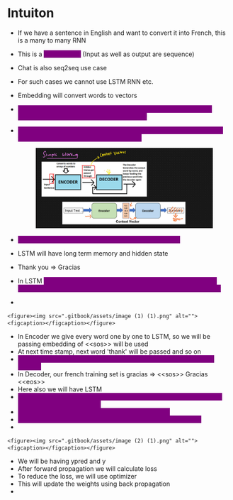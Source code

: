 # Intuiton

* If we have a sentence in English and want to convert it into French, this is a many to many RNN
* This is a <mark style="color:purple;background-color:purple;">**seq2seq NN**</mark> (Input as well as output are sequence)
* Chat is also seq2seq use case
* For such cases we cannot use LSTM RNN etc.
* Embedding will convert words to vectors
* <mark style="color:purple;background-color:purple;">**Encoder will take this vector and generate hidden state / context vector which will be passed to the decoder**</mark>
*   <mark style="color:purple;background-color:purple;">**The decoder generates the output word-by-word and keeps feeding the previous word into the decoder again**</mark>

    <figure><img src=".gitbook/assets/image (2).png" alt=""><figcaption></figcaption></figure>
* <mark style="color:purple;background-color:purple;">**We can select LSTM/GRU inside the encoder/decoder**</mark>
* LSTM will have long term memory and hidden state
* Thank you ⇒ Gracias
* In LSTM <mark style="color:purple;background-color:purple;">**we will pass entire sentence along with <\<sos>> (start of statement) and <\<eos>> (end of sentence) in encoder and decoder**</mark>
*

    <figure><img src=".gitbook/assets/image (1) (1).png" alt=""><figcaption></figcaption></figure>
* In Encoder we give every word one by one to LSTM, so we will be passing embedding of <\<sos>> will be used
* At next time stamp, next word 'thank' will be passed and so on
* <mark style="color:purple;background-color:purple;">**Long term and short term memory combined is known as context vectors**</mark>
* In Decoder, our french training set is gracias ⇒ <\<sos>> Gracias <\<eos>>
* Here also we will have LSTM
* <mark style="color:purple;background-color:purple;">**1st we will pass <\<sos>> to decoder, then we pass it to a FCNN with softmax activation function**</mark>
* <mark style="color:purple;background-color:purple;">**The output of NN (Gracias) will be passed to LSTM**</mark>
* <mark style="color:purple;background-color:purple;">**Then again output of LSTM will be passed to FCNN and so on**</mark>
*

    <figure><img src=".gitbook/assets/image (2) (1).png" alt=""><figcaption></figcaption></figure>
* We will be having ypred and y
* After forward propagation we will calculate loss
* To reduce the loss, we will use optimizer
* This will update the weights using back propagation
*

